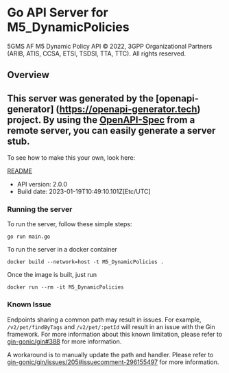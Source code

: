 # Go API Server for M5_DynamicPolicies

5GMS AF M5 Dynamic Policy API
© 2022, 3GPP Organizational Partners (ARIB, ATIS, CCSA, ETSI, TSDSI, TTA, TTC).
All rights reserved.


## Overview
This server was generated by the [openapi-generator]
(https://openapi-generator.tech) project.
By using the [OpenAPI-Spec](https://github.com/OAI/OpenAPI-Specification) from a remote server, you can easily generate a server stub.
-

To see how to make this your own, look here:

[README](https://openapi-generator.tech)

- API version: 2.0.0
- Build date: 2023-01-19T10:49:10.101Z[Etc/UTC]

### Running the server

To run the server, follow these simple steps:

```
go run main.go
```

To run the server in a docker container
```
docker build --network=host -t M5_DynamicPolicies .
```

Once the image is built, just run
```
docker run --rm -it M5_DynamicPolicies
```

### Known Issue

Endpoints sharing a common path may result in issues. For example, `/v2/pet/findByTags` and `/v2/pet/:petId` will result in an issue with the Gin framework. For more information about this known limitation, please refer to [gin-gonic/gin#388](https://github.com/gin-gonic/gin/issues/388) for more information.

A workaround is to manually update the path and handler. Please refer to [gin-gonic/gin/issues/205#issuecomment-296155497](https://github.com/gin-gonic/gin/issues/205#issuecomment-296155497) for more information.
